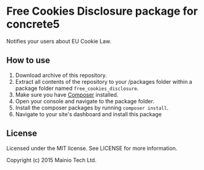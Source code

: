 # Free Cookies Disclosure package for concrete5

Notifies your users about EU Cookie Law.

## How to use

1. Download archive of this repository.
2. Extract all contents of the repository to your /packages folder within a package folder named `free_cookies_disclosure`.
3. Make sure you have [Composer](https://getcomposer.org/) installed.
4. Open your console and navigate to the package folder.
5. Install the composer packages by running `composer install`.
6. Navigate to your site's dashboard and install this package

## License

Licensed under the MIT license. See LICENSE for more information.

Copyright (c) 2015 Mainio Tech Ltd.

